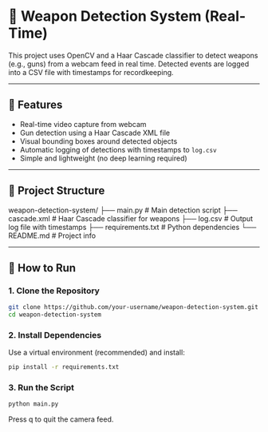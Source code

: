 # 🔫 Weapon Detection System (Real-Time)

This project uses OpenCV and a Haar Cascade classifier to detect weapons (e.g., guns) from a webcam feed in real time. Detected events are logged into a CSV file with timestamps for recordkeeping.

---

## 📸 Features

- Real-time video capture from webcam
- Gun detection using a Haar Cascade XML file
- Visual bounding boxes around detected objects
- Automatic logging of detections with timestamps to `log.csv`
- Simple and lightweight (no deep learning required)

---

## 📁 Project Structure

weapon-detection-system/
├── main.py # Main detection script
├── cascade.xml # Haar Cascade classifier for weapons
├── log.csv # Output log file with timestamps
├── requirements.txt # Python dependencies
└── README.md # Project info


---

## 🚀 How to Run

### 1. Clone the Repository
```bash
git clone https://github.com/your-username/weapon-detection-system.git
cd weapon-detection-system
```
### 2. Install Dependencies

Use a virtual environment (recommended) and install:
```bash
pip install -r requirements.txt
```
### 3. Run the Script
```bash
python main.py
```
Press q to quit the camera feed.
